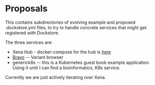 # Proposals

This contains subdirectories of evolving example and proposed .dockstore.yml files, to try to handle
concrete services that might get registered with Dockstore.

The three services are:

* Xena Hub - docker-compose for the hub is [here](https://github.com/coverbeck/xenahub)
* [Bravo](https://github.com/statgen/bravo) -- Variant browser
* generick8s -- this is a Kubernetes guest book example application. Using it until I can find a bioinformatics, K8s service.

Currently we are just actively iterating over Xena.
